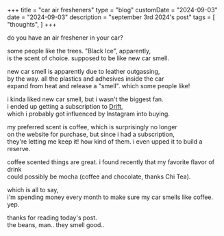 +++
title = "car air fresheners"
type = "blog"
customDate = "2024-09-03"
date = "2024-09-03"
description = "september 3rd 2024's post"
tags = [
    "thoughts",
]
+++

do you have an air freshener in your car?

some people like the trees. "Black Ice", apparently,\
is the scent of choice. supposed to be like new car smell.

new car smell is apparently due to leather outgassing,\
by the way. all the plastics and adhesives inside the car\
expand from heat and release a "smell". which some people like!

i kinda liked new car smell, but i wasn't the biggest fan.\
i ended up getting a subscription to [Drift](https://drift.co/),\
which i probably got influenced by Instagram into buying.

my preferred scent is coffee, which is surprisingly no longer\
on the website for purchase, but since i had a subscription,\
they're letting me keep it! how kind of them. i even upped it to build a reserve.

coffee scented things are great. i found recently that my favorite flavor of drink\
could possibly be mocha (coffee and chocolate, thanks Chi Tea).

which is all to say,\
i'm spending money every month to make sure my car smells like coffee.\
yep.

thanks for reading today's post.\
the beans, man.. they smell good..